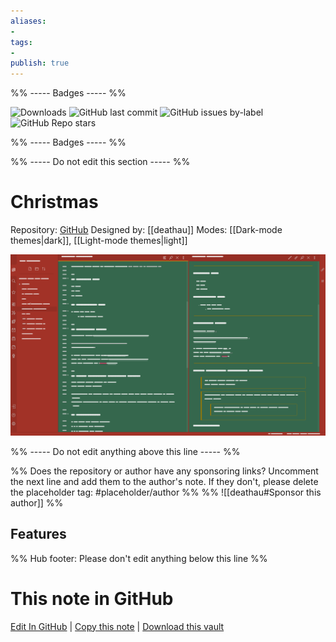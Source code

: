 ```yaml
---
aliases:
- 
tags: 
- 
publish: true
---
```


%% ----- Badges ----- %%

![Downloads](https://img.shields.io/badge/downloads-1843-573E7A?style=for-the-badge&logo=)
![GitHub last commit](https://img.shields.io/github/last-commit/deathau/obsidian-christmas-theme?color=573E7A&label=last%20update&logo=github&style=for-the-badge)
![GitHub issues by-label](https://img.shields.io/github/issues/deathau/obsidian-christmas-theme/help%20wanted?color=573E7A&logo=github&style=for-the-badge) 
![GitHub Repo stars](https://img.shields.io/github/stars/deathau/obsidian-christmas-theme?color=573E7A&logo=github&style=for-the-badge)

%% ----- Badges ----- %%

%% ----- Do not edit this section ----- %%

# Christmas

Repository: [GitHub](https://github.com/deathau/obsidian-christmas-theme)
Designed by: [[deathau]]
Modes: [[Dark-mode themes|dark]], [[Light-mode themes|light]]



![screenshot](https://github.com/deathau/obsidian-christmas-theme/raw/master/screenshot.png)

%% ----- Do not edit anything above this line ----- %% 

%% Does the repository or author have any sponsoring links? Uncomment the next line and add them to the author's note. If they don't, please delete the placeholder tag: #placeholder/author %%
%% ![[deathau#Sponsor this author]] %%


## Features



%% Hub footer: Please don't edit anything below this line %%

# This note in GitHub

<span class="git-footer">[Edit In GitHub](https://github.dev/obsidian-community/obsidian-hub/blob/main/02%20-%20Community%20Expansions/02.05%20All%20Community%20Expansions/Themes/Christmas.md "git-hub-edit-note") | [Copy this note](https://raw.githubusercontent.com/obsidian-community/obsidian-hub/main/02%20-%20Community%20Expansions/02.05%20All%20Community%20Expansions/Themes/Christmas.md "git-hub-copy-note") | [Download this vault](https://github.com/obsidian-community/obsidian-hub/archive/refs/heads/main.zip "git-hub-download-vault") </span>
